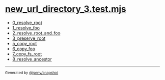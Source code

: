 # [new_url_directory_3.test.mjs](../new_url_directory_3.test.mjs)



- [0_resolve_root](0_resolve_root/0_resolve_root.md)
- [1_resolve_foo](1_resolve_foo/1_resolve_foo.md)
- [2_resolve_root_and_foo](2_resolve_root_and_foo/2_resolve_root_and_foo.md)
- [3_preserve_root](3_preserve_root/3_preserve_root.md)
- [5_copy_root](5_copy_root/5_copy_root.md)
- [6_copy_foo](6_copy_foo/6_copy_foo.md)
- [7_copy_fs_root](7_copy_fs_root/7_copy_fs_root.md)
- [8_resolve_ancestor](8_resolve_ancestor/8_resolve_ancestor.md)

---

<sub>
  Generated by <a href="https://github.com/jsenv/core/tree/main/packages/independent/snapshot">@jsenv/snapshot</a>
</sub>